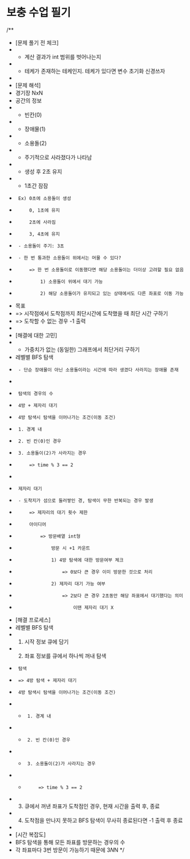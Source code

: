 # 보충 수업 필기
/**
* [문제 풀기 전 체크]
* - 계산 결과가 int 범위를 벗어나는지
* - 테케가 존재하는 테케인지. 테케가 있다면 변수 초기화 신경쓰자
*
* [문제 해석]
* 경기장 NxN
* 공간의 정보
* - 빈칸(0)
* - 장애물(1)
* - 소용돌(2)
*  - 주기적으로 사라졌다가 나타남
*  - 생성 후 2초 유지
*  - 1초간 잠잠
*      Ex) 0초에 소용돌이 생성
*          0, 1초에 유지
*          2초에 사라짐
*          3, 4초에 유지
*      - 소용돌이 주기: 3초
*      - 한 번 통과한 소용돌이 위에서는 머물 수 있다?
*          => 한 번 소용돌이로 이동했다면 해당 소용돌이는 더이상 고려할 필요 없음
*              1) 소용돌이 위에서 대기 가능
*              2) 해당 소용돌이가 유지되고 있는 상태에서도 다른 좌표로 이동 가능
* 목표
* => 시작점에서 도착점까지 최단시간에 도착했을 때 최단 시간 구하기
*  => 도착할 수 없는 경우 -1 출력
*
* [해결에 대한 고민]
* - 가중치가 없는 (동일한) 그래프에서 최단거리 구하기
*  레벨별 BFS 탐색
*      - 단순 장애물이 아닌 소용돌이라는 시간에 따라 생겼다 사라지는 장애물 존재
*
*      탐색의 경우의 수
*      4방 + 제자리 대기
*      4방 탐색시 탐색을 이어나가는 조건(이동 조건)
*      1. 경계 내
*      2. 빈 칸(0)인 경우
*      3. 소용돌이(2)가 사라지는 경우
*          => time % 3 == 2
*
*      제자리 대기
*      - 도착지가 섬으로 둘러쌓인 경, 탐색이 무한 반복되는 경우 발생
*          => 제자리의 대기 횟수 제한
*          아이디어
*              => 방문배열 int형
*                  방문 시 +1 카운트
*                  1) 4방 탐색에 대한 방문여부 체크
*                      => 0보다 큰 경우 이미 방문한 것으로 처리
*                  2) 제자리 대기 가능 여부
*                      => 2보다 큰 경우 2초동안 해당 좌표에서 대기했다는 의미
*                          이땐 제자리 대기 X
* [해결 프로세스]
* 레벨별 BFS 탐색
* 1. 시작 정보 큐에 담기
* 2. 좌표 정보를 큐에서 하나씩 꺼내 탐색
*      탐색
*      => 4방 탐색 + 제자리 대기
*      4방 탐색시 탐색을 이어나가는 조건(이동 조건)
*  *      1. 경계 내
*  *      2. 빈 칸(0)인 경우
*  *      3. 소용돌이(2)가 사라지는 경우
*  *          => time % 3 == 2
* 3. 큐에서 꺼낸 좌표가 도착점인 경우, 현재 시간을 출력 후, 종료
* 4. 도착점을 만나지 못하고 BFS 탐색이 무사히 종료된다면 -1 출력 후 종료
*
* [시간 복잡도]
* BFS 탐색을 통해 모든 좌표를 방문하는 경우의 수
* 각 좌표마다 3번 방문이 가능하기 때문에 3*N*N
  */
